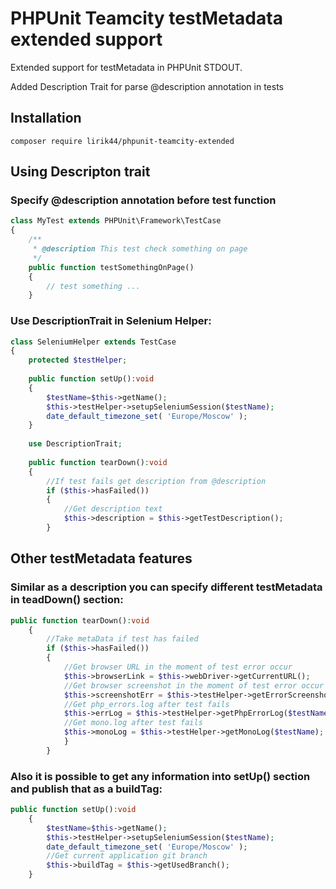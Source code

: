 # PHPUnit Teamcity testMetadata extended support

Extended support for testMetadata in PHPUnit STDOUT.

Added Description Trait for parse @description annotation in tests

## Installation

```
composer require lirik44/phpunit-teamcity-extended
```

## Using Descripton trait

### Specify @description annotation before test function

```php
class MyTest extends PHPUnit\Framework\TestCase
{
    /**
     * @description This test check something on page
     */
    public function testSomethingOnPage()
    {
        // test something ...
    }
```
### Use DescriptionTrait in Selenium Helper:

```php
class SeleniumHelper extends TestCase
{
    protected $testHelper;
    
    public function setUp():void
    {
        $testName=$this->getName();
        $this->testHelper->setupSeleniumSession($testName);
        date_default_timezone_set( 'Europe/Moscow' );
    }
    
    use DescriptionTrait;
    
    public function tearDown():void
    {
        //If test fails get description from @description
        if ($this->hasFailed())
        {
            //Get description text
            $this->description = $this->getTestDescription();
        }
```
## Other testMetadata features

### Similar as a description you can specify different testMetadata in teadDown() section:
```php
public function tearDown():void
    {
        //Take metaData if test has failed
        if ($this->hasFailed())
        {
            //Get browser URL in the moment of test error occur
            $this->browserLink = $this->webDriver->getCurrentURL();
            //Get browser screenshot in the moment of test error occur
            $this->screenshotErr = $this->testHelper->getErrorScreenshot($testName);
            //Get php_errors.log after test fails
            $this->errLog = $this->testHelper->getPhpErrorLog($testName);
            //Get mono.log after test fails
            $this->monoLog = $this->testHelper->getMonoLog($testName);
            }
        }
```
### Also it is possible to get any information into setUp() section and publish that as a buildTag:
```php
public function setUp():void
    {
        $testName=$this->getName();
        $this->testHelper->setupSeleniumSession($testName);
        date_default_timezone_set( 'Europe/Moscow' );
        //Get current application git branch
        $this->buildTag = $this->getUsedBranch();
    }
```
